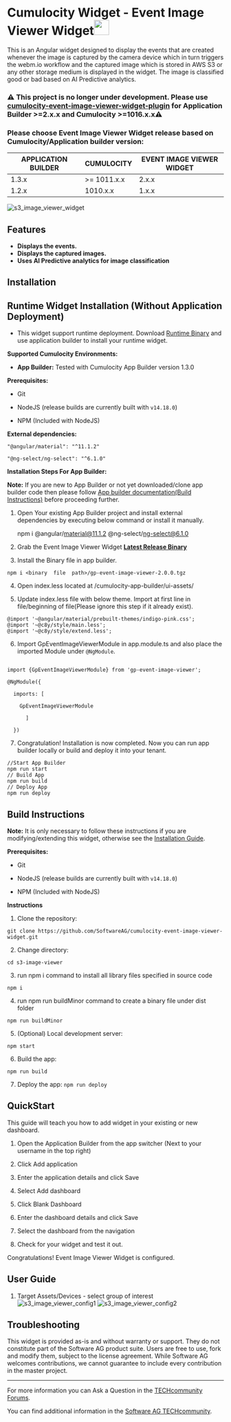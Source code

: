 
# Cumulocity Widget - Event Image Viewer Widget[<img width="35" src="https://user-images.githubusercontent.com/67993842/97668428-f360cc80-1aa7-11eb-8801-da578bda4334.png"/>](https://github.com/SoftwareAG/cumulocity-event-image-viewer-widget/releases/download/2.0.0/event-image-viewer-runtime-widget-2.0.0.zip)

This is an Angular widget designed to display the events that are created whenever the image is captured by the camera device which in turn triggers the webm.io workflow and the captured image which is stored in AWS S3 or any other storage medium is displayed in the widget. The image is classified good or bad based on AI Predictive analytics. 

### ⚠️ This project is no longer under development. Please use [cumulocity-event-image-viewer-widget-plugin](https://github.com/SoftwareAG/cumulocity-event-image-viewer-widget-plugin) for Application Builder >=2.x.x and Cumulocity >=1016.x.x⚠️

### Please choose Event Image Viewer Widget release based on Cumulocity/Application builder version:

|APPLICATION BUILDER | CUMULOCITY | EVENT IMAGE VIEWER WIDGET |
|--------------------|------------|---------------------------|
| 1.3.x              | >= 1011.x.x| 2.x.x                     |
| 1.2.x              | 1010.x.x   | 1.x.x                     |  



![s3_image_viewer_widget](https://user-images.githubusercontent.com/70568133/102998337-fe3a5980-454c-11eb-8fee-51ad96c5c927.PNG)

## Features

 *  **Displays the events.**
 *  **Displays the captured images.** 
 * **Uses AI Predictive analytics for image classification** 
 
## Installation
## Runtime Widget Installation (Without Application Deployment)

* This widget support runtime deployment. Download [Runtime Binary](https://github.com/SoftwareAG/cumulocity-event-image-viewer-widget/releases/download/2.0.0/event-image-viewer-runtime-widget-2.0.0.zip) and use application builder to install your runtime widget.

  
**Supported Cumulocity Environments:**
  
 -  **App Builder:**  Tested with Cumulocity App Builder version 1.3.0

**Prerequisites:**
  
* Git
  
* NodeJS (release builds are currently built with  `v14.18.0`)
  
* NPM (Included with NodeJS)

**External dependencies:**

```
"@angular/material": "^11.1.2"

"@ng-select/ng-select": "^6.1.0"
```

**Installation Steps For App Builder:**

**Note:** If you are new to App Builder or not yet downloaded/clone app builder code then please follow [App builder documentation(Build Instructions)](https://github.com/SoftwareAG/cumulocity-app-builder) before proceeding further.

1. Open Your existing App Builder project and install external dependencies by executing below command or install it manually.
   
   npm i @angular/material@11.1.2 @ng-select/ng-select@6.1.0


2. Grab the Event Image Viewer Widget **[Latest Release Binary](https://github.com/SoftwareAG/cumulocity-event-image-viewer-widget/releases/download/2.0.0/gp-event-image-viewer-2.0.0.tgz)**

3. Install the Binary file in app builder.

```
npm i <binary  file  path>/gp-event-image-viewer-2.0.0.tgz
```
4. Open index.less located at /cumulocity-app-builder/ui-assets/

5. Update index.less file with below theme. Import at first line in file/beginning of file(Please ignore this step if it already exist).

```
@import '~@angular/material/prebuilt-themes/indigo-pink.css';
@import '~@c8y/style/main.less';
@import '~@c8y/style/extend.less';
```
6. Import GpEventImageViewerModule in app.module.ts and also place the imported Module under `@NgModule`.

```

import {GpEventImageViewerModule} from 'gp-event-image-viewer';

@NgModule({

  imports: [

    GpEventImageViewerModule    

      ]

  })

```

7.  Congratulation! Installation is now completed. Now you can run app builder locally or build and deploy it into your tenant.
  
```
//Start App Builder
npm run start
// Build App
npm run build
// Deploy App
npm run deploy
```



## Build Instructions
  
**Note:** It is only necessary to follow these instructions if you are modifying/extending this widget, otherwise see the [Installation Guide](#Installation).
  
**Prerequisites:**
  
* Git
  
* NodeJS (release builds are currently built with `v14.18.0`)
  
* NPM (Included with NodeJS)

**Instructions**

1. Clone the repository:
```
git clone https://github.com/SoftwareAG/cumulocity-event-image-viewer-widget.git
```
2. Change directory:

  ```cd s3-image-viewer```

3. run npm i command to install all library files specified in source code

  ```npm i ``` 

4. run npm run buildMinor command to create a binary file under dist folder

  ```npm run buildMinor ``` 

5. (Optional) Local development server:
  
  ```npm start```

6. Build the app:

  ```npm run build```

7. Deploy the app:
  ```npm run deploy```

## QuickStart
This guide will teach you how to add widget in your existing or new dashboard.

1. Open the Application Builder from the app switcher (Next to your username in the top right)

2. Click Add application

3. Enter the application details and click Save

4. Select Add dashboard

5. Click Blank Dashboard

6. Enter the dashboard details and click Save

7. Select the dashboard from the navigation

8. Check for your widget and test it out.

Congratulations! Event Image Viewer Widget is configured.
  
## User Guide

1. Target Assets/Devices - select group of interest
![s3_image_viewer_config1](https://user-images.githubusercontent.com/70568133/102999005-473edd80-454e-11eb-9a09-9bb6aac913a4.PNG)
![s3_image_viewer_config2](https://user-images.githubusercontent.com/70568133/102999029-50c84580-454e-11eb-8787-236fcc998985.PNG)

## Troubleshooting
  
This widget is provided as-is and without warranty or support. They do not constitute part of the Software AG product suite. Users are free to use, fork and modify them, subject to the license agreement. While Software AG welcomes contributions, we cannot guarantee to include every contribution in the master project.
  
_____________________
  
For more information you can Ask a Question in the [TECHcommunity Forums](https://tech.forums.softwareag.com/tags/c/forum/1/Cumulocity-IoT).
  
  
You can find additional information in the [Software AG TECHcommunity](https://tech.forums.softwareag.com/tag/Cumulocity-IoT).
